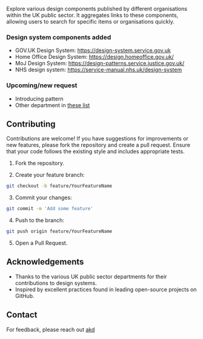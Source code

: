 Explore various design components published by different organisations within the UK public sector. It aggregates links to these components, allowing users to search for specific items or organisations quickly.

### Design system components added
- GOV.UK Design System: https://design-system.service.gov.uk
- Home Office Design System: https://design.homeoffice.gov.uk/
- MoJ Design System: https://design-patterns.service.justice.gov.uk/
- NHS design system: https://service-manual.nhs.uk/design-system

### Upcoming/new request
- Introducing pattern
- Other department in [these list](https://github.com/ctdesign/gov-design-systems-list)

## Contributing

Contributions are welcome! If you have suggestions for improvements or new features, please fork the repository and create a pull request. Ensure that your code follows the existing style and includes appropriate tests.

1. Fork the repository.


2. Create your feature branch:
```bash
git checkout -b feature/YourFeatureName
```

3. Commit your changes:
```bash
git commit -m 'Add some feature'
```

4. Push to the branch:
```bash
git push origin feature/YourFeatureName
```

5. Open a Pull Request.



## Acknowledgements
- Thanks to the various UK public sector departments for their contributions to design systems. 
- Inspired by excellent practices found in leading open-source projects on GitHub.

## Contact
For feedback, please reach out [akd](https://bsky.app/profile/wholistics.bsky.social)
